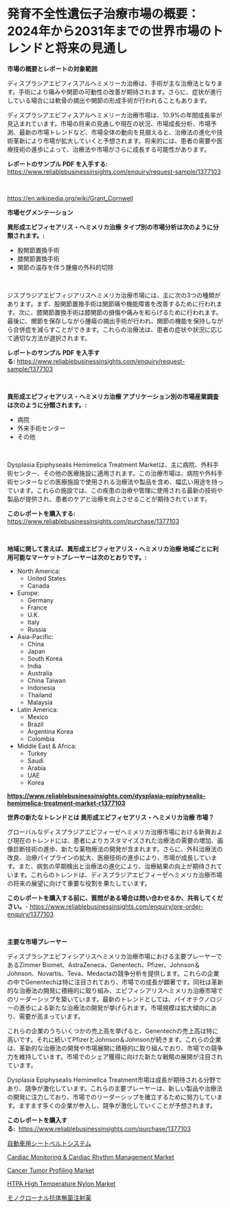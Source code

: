 <p><h1>発育不全性遺伝子治療市場の概要：2024年から2031年までの世界市場のトレンドと将来の見通し</h1></p><p><strong>市場の概要とレポートの対象範囲</strong></p>
<p><p>ディスプラシアエピフィスアルヘミメリーカ治療は、手術が主な治療法となります。手術により痛みや関節の可動性の改善が期待されます。さらに、症状が進行している場合には軟骨の摘出や関節の形成手術が行われることもあります。</p><p>ディスプラシアエピフィスアルヘミメリーカ治療市場は、10.9%の年間成長率が見込まれています。市場の将来の見通しや現在の状況、市場成長分析、市場予測、最新の市場トレンドなど、市場全体の動向を見据えると、治療法の進化や技術革新により市場が拡大していくと予想されます。将来的には、患者の需要や医療技術の進歩によって、治療法や市場がさらに成長する可能性があります。</p></p>
<p><strong>レポートのサンプル PDF を入手する:</strong> <a href="https://www.reliablebusinessinsights.com/enquiry/request-sample/1377103">https://www.reliablebusinessinsights.com/enquiry/request-sample/1377103</a></p>
<p>&nbsp;</p>
<p><a href="https://en.wikipedia.org/wiki/Grant_Cornwell">https://en.wikipedia.org/wiki/Grant_Cornwell</a></p>
<p><strong>市場セグメンテーション</strong></p>
<p><strong>異形成エピフィセアリス・ヘミメリカ治療 タイプ別の市場分析は次のように分類されます。:</strong></p>
<p><ul><li>股関節置換手術</li><li>膝関節置換手術</li><li>関節の温存を伴う腫瘤の外科的切除</li></ul></p>
<p>&nbsp;</p>
<p><p>ジスプラジアエピフィジアリスヘミメリカ治療市場には、主に次の3つの種類があります。まず、股関節置換手術は関節痛や機能障害を改善するために行われます。次に、膝関節置換手術は膝関節の損傷や痛みを和らげるために行われます。最後に、関節を保存しながら腫瘍の摘出手術が行われ、関節の機能を保持しながら合併症を減らすことができます。これらの治療法は、患者の症状や状況に応じて適切な方法が選択されます。</p></p>
<p><strong>レポートのサンプル PDF を入手する:</strong>&nbsp;<a href="https://www.reliablebusinessinsights.com/enquiry/request-sample/1377103">https://www.reliablebusinessinsights.com/enquiry/request-sample/1377103</a></p>
<p>&nbsp;</p>
<p><strong> 異形成エピフィセアリス・ヘミメリカ治療 アプリケーション別の市場産業調査は次のように分類されます。:</strong></p>
<p><ul><li>病院</li><li>外来手術センター</li><li>その他</li></ul></p>
<p>&nbsp;</p>
<p><p>Dysplasia Epiphysealis Hemimelica Treatment Marketは、主に病院、外科手術センター、その他の医療施設に適用されます。この治療市場は、病院や外科手術センターなどの医療施設で使用される治療法や製品を含め、幅広い用途を持っています。これらの施設では、この疾患の治療や管理に使用される最新の技術や製品が提供され、患者のケアと治療を向上させることが期待されています。</p></p>
<p><strong>このレポートを購入する:</strong>&nbsp; <a href="https://www.reliablebusinessinsights.com/purchase/1377103">https://www.reliablebusinessinsights.com/purchase/1377103</a></p>
<p>&nbsp;</p>
<p><strong>地域に関して言えば、異形成エピフィセアリス・ヘミメリカ治療 地域ごとに利用可能なマーケットプレーヤーは次のとおりです。:</strong></p>
<p><ul>
    <li>
        North America:
        <ul>
            <li>United States</li>
            <li>Canada</li>
        </ul>
    </li>
    <li>
        Europe:
        <ul>
            <li>Germany</li>
            <li>France</li>
            <li>U.K.</li>
            <li>Italy</li>
            <li>Russia</li>
        </ul>
    </li>
    <li>
        Asia-Pacific:
        <ul>
            <li>China</li>
            <li>Japan</li>
            <li>South Korea</li>
            <li>India</li>
            <li>Australia</li>
            <li>China Taiwan</li>
            <li>Indonesia</li>
            <li>Thailand</li>
            <li>Malaysia</li>
        </ul>
    </li>
    <li>
        Latin America:
        <ul>
            <li>Mexico</li>
            <li>Brazil</li>
            <li>Argentina Korea</li>
            <li>Colombia</li>
        </ul>
    </li>
    <li>
        Middle East & Africa:
        <ul>
            <li>Turkey</li>
            <li>Saudi</li>
            <li>Arabia</li>
            <li>UAE</li>
            <li>Korea</li>
        </ul>
    </li>
    </ul></p>
<p><strong><a href="https://www.reliablebusinessinsights.com/dysplasia-epiphysealis-hemimelica-treatment-market-r1377103">https://www.reliablebusinessinsights.com/dysplasia-epiphysealis-hemimelica-treatment-market-r1377103</a></strong>&nbsp;</p>
<p><strong>世界の新たなトレンドとは 異形成エピフィセアリス・ヘミメリカ治療 市場？</strong></p>
<p><p>グローバルなディスプラジアエピフィーゼヘミメリカ治療市場における新興および現在のトレンドには、患者によりカスタマイズされた治療法の需要の増加、画像診断技術の進歩、新たな薬物療法の開発が含まれます。さらに、外科治療法の改良、治療パイプラインの拡大、医療技術の進歩により、市場が成長しています。また、病気の早期検出と治療法の進化により、治療結果の向上が期待されています。これらのトレンドは、ディスプラジアエピフィーゼヘミメリカ治療市場の将来の展望に向けて重要な役割を果たしています。</p></p>
<p><strong>このレポートを購入する前に、質問がある場合は問い合わせるか、共有してください。</strong>- <a href="https://www.reliablebusinessinsights.com/enquiry/pre-order-enquiry/1377103">https://www.reliablebusinessinsights.com/enquiry/pre-order-enquiry/1377103</a></p>
<p>&nbsp;</p>
<p><strong>主要な市場プレーヤー</strong></p>
<p><p>ディスプラシアエピフィシアリスヘミメリカ治療市場における主要プレーヤーであるZimmer Biomet、AstraZeneca、Genentech、Pfizer、Johnson＆Johnson、Novartis、Teva、Medactaの競争分析を提供します。これらの企業の中でGenentechは特に注目されており、市場での成長が顕著です。同社は革新的な治療法の開発に積極的に取り組み、エピフィシアリスヘミメリカ治療市場でのリーダーシップを築いています。最新のトレンドとしては、バイオテクノロジーの進歩による新たな治療法の開発が挙げられます。市場規模は拡大傾向にあり、需要が高まっています。</p><p>これらの企業のうちいくつかの売上高を挙げると、Genentechの売上高は特に高いです。それに続いてPfizerとJohnson＆Johnsonが続きます。これらの企業は、革新的な治療法の開発や市場展開に積極的に取り組んでおり、市場での競争力を維持しています。市場でのシェア獲得に向けた新たな戦略の展開が注目されています。</p><p>Dysplasia Epiphysealis Hemimelica Treatment市場は成長が期待される分野であり、競争が激化しています。これらの主要プレーヤーは、新しい製品や治療法の開発に注力しており、市場でのリーダーシップを確立するために努力しています。ますます多くの企業が参入し、競争が激化していくことが予想されます。</p></p>
<p><strong>このレポートを購入する:</strong>&nbsp;&nbsp;<a href="https://www.reliablebusinessinsights.com/purchase/1377103">https://www.reliablebusinessinsights.com/purchase/1377103</a></p>
<p><p><a href="https://github.com/zjkmgcs938405/Market-Research-Report-List-3/blob/main/1902281171627.md">自動車用シートベルトシステム</a></p><p><a href="https://github.com/ctanaka235/Market-Research-Report-List-1/blob/main/cardiac-monitoring-cardiac-rhythm-management-market.md">Cardiac Monitoring & Cardiac Rhythm Management Market</a></p><p><a href="https://github.com/JermaineCrona2023/Market-Research-Report-List-1/blob/main/cancer-tumor-profiling-market.md">Cancer Tumor Profiling Market</a></p><p><a href="https://www.linkedin.com/pulse/htpa-high-temperature-nylon-market-outlook-forecast-from-vq67f?trackingId=sZOBooCcEmQv89%2BUF61jkA%3D%3D">HTPA High Temperature Nylon Market</a></p><p><a href="https://github.com/roulaayoub-saad/Market-Research-Report-List-2/blob/main/5435184171628.md">モノクローナル抗体無菌注射薬</a></p></p>